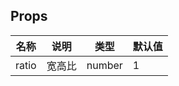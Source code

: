 ## Props

| 名称  | 说明   | 类型   | 默认值 |
| ----- | ------ | ------ | ------ |
| ratio | 宽高比 | number | 1      |
